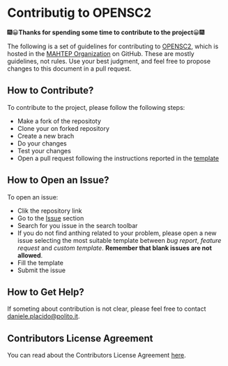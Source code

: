 # Contributig to OPENSC2


:fireworks::grinning:**Thanks for spending some time to contribute to the project**:grinning::fireworks:  

The following is a set of guidelines for contributing to [OPENSC2](https://github.com/MAHTEP/OPENSC2), which is hosted in the [MAHTEP Organization](https://github.com/MAHTEP) on GitHub. These are mostly guidelines, not rules. Use your best judgment, and feel free to propose changes to this document in a pull request.

## How to Contribute?

To contribute to the project, please follow the following steps:

* Make a fork of the repositoty
* Clone your on forked repository
* Create a new brach
* Do your changes
* Test your changes
* Open a pull request following the instructions reported in the [template](https://github.com/MAHTEP/OPENSC2/blob/Contributions/.github/PULL_REQUEST_TEMPLATE/PULL_REQUEST_TEMPLATE.md)


## How to Open an Issue?

To open an issue:

* Clik the repository link
* Go to the [Issue](https://github.com/MAHTEP/OPENSC2/issues) section
* Search for you issue in the search toolbar
* If you do not find anthing related to your problem, please open a new issue selecting the most suitable template between _bug report_, _feature request_ and _custom template_. **Remember that blank issues are not allowed**.
* Fill the template
* Submit the issue

## How to Get Help?

If someting about contribution is not clear, please feel free to contact daniele.placido@polito.it. 

## Contributors License Agreement

You can read about the Contributors License Agreement [here](https://github.com/MAHTEP/OPENSC2/blob/Contributions/CONTRIBUTOR_LICENSE_AGREEMENT.md).

